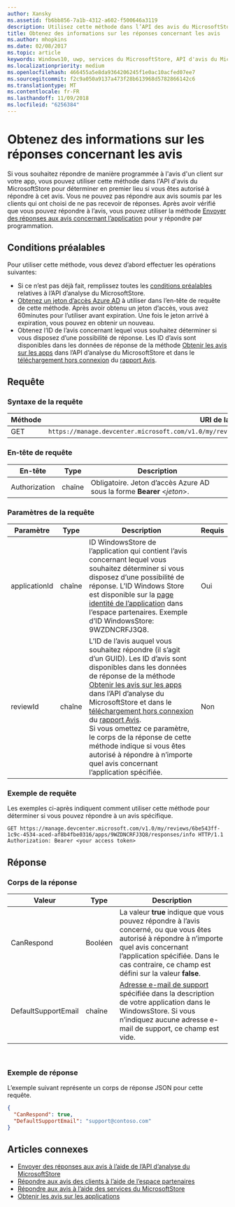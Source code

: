 ```yaml
---
author: Xansky
ms.assetid: fb6bb856-7a1b-4312-a602-f500646a3119
description: Utilisez cette méthode dans l’API des avis du MicrosoftStore pour déterminer si vous pouvez répondre à un avis spécifique, ou si vous pouvez répondre à n’importe quel avis sur une app donnée.
title: Obtenez des informations sur les réponses concernant les avis
ms.author: mhopkins
ms.date: 02/08/2017
ms.topic: article
keywords: Windows10, uwp, services du MicrosoftStore, API d'avis du MicrosoftStore, informations de réponse
ms.localizationpriority: medium
ms.openlocfilehash: 466455a5e8da9364206245f1e0ac10acfed07ee7
ms.sourcegitcommit: f2c9a050a9137a473f28b613968d5782866142c6
ms.translationtype: MT
ms.contentlocale: fr-FR
ms.lasthandoff: 11/09/2018
ms.locfileid: "6256384"
---
```

# <a name="get-response-info-for-reviews"></a>Obtenez des informations sur les réponses concernant les avis

Si vous souhaitez répondre de manière programmée à l'avis d'un client sur votre app, vous pouvez utiliser cette méthode dans l'API d'avis du MicrosoftStore pour déterminer en premier lieu si vous êtes autorisé à répondre à cet avis. Vous ne pouvez pas répondre aux avis soumis par les clients qui ont choisi de ne pas recevoir de réponses. Après avoir vérifié que vous pouvez répondre à l’avis, vous pouvez utiliser la méthode [Envoyer des réponses aux avis concernant l’application](submit-responses-to-app-reviews.md) pour y répondre par programmation.


## <a name="prerequisites"></a>Conditions préalables

Pour utiliser cette méthode, vous devez d’abord effectuer les opérations suivantes:

* Si ce n’est pas déjà fait, remplissez toutes les [conditions préalables](respond-to-reviews-using-windows-store-services.md#prerequisites) relatives à l’API d’analyse du MicrosoftStore.
* [Obtenez un jeton d’accès Azure AD](respond-to-reviews-using-windows-store-services.md#obtain-an-azure-ad-access-token) à utiliser dans l’en-tête de requête de cette méthode. Après avoir obtenu un jeton d’accès, vous avez 60minutes pour l’utiliser avant expiration. Une fois le jeton arrivé à expiration, vous pouvez en obtenir un nouveau.
* Obtenez l’ID de l’avis concernant lequel vous souhaitez déterminer si vous disposez d’une possibilité de réponse. Les ID d’avis sont disponibles dans les données de réponse de la méthode [Obtenir les avis sur les apps](get-app-reviews.md) dans l’API d’analyse du MicrosoftStore et dans le [téléchargement hors connexion](../publish/download-analytic-reports.md) du [rapport Avis](../publish/reviews-report.md).

## <a name="request"></a>Requête


### <a name="request-syntax"></a>Syntaxe de la requête

| Méthode | URI de la requête                                                      |
|--------|------------------------------------------------------------------|
| GET    | ```https://manage.devcenter.microsoft.com/v1.0/my/reviews/{reviewId}/apps/{applicationId}/responses/info``` |


### <a name="request-header"></a>En-tête de requête

| En-tête        | Type   | Description                                                                 |
|---------------|--------|-----------------------------------------------------------------------------|
| Authorization | chaîne | Obligatoire. Jeton d’accès Azure AD sous la forme **Bearer** &lt;*jeton*&gt;. |


### <a name="request-parameters"></a>Paramètres de la requête

| Paramètre        | Type   | Description                                     |  Requis  |
|---------------|--------|--------------------------------------------------|--------------|
| applicationId | chaîne | ID WindowsStore de l’application qui contient l’avis concernant lequel vous souhaitez déterminer si vous disposez d’une possibilité de réponse. L’ID Windows Store est disponible sur la [page identité de l’application](../publish/view-app-identity-details.md) dans l’espace partenaires. Exemple d’ID WindowsStore: 9WZDNCRFJ3Q8. |  Oui  |
| reviewId | chaîne | L’ID de l’avis auquel vous souhaitez répondre (il s’agit d’un GUID). Les ID d’avis sont disponibles dans les données de réponse de la méthode [Obtenir les avis sur les apps](get-app-reviews.md) dans l’API d’analyse du MicrosoftStore et dans le [téléchargement hors connexion](../publish/download-analytic-reports.md) du [rapport Avis](../publish/reviews-report.md). <br/>Si vous omettez ce paramètre, le corps de la réponse de cette méthode indique si vous êtes autorisé à répondre à n’importe quel avis concernant l’application spécifiée. |  Non  |


### <a name="request-example"></a>Exemple de requête

Les exemples ci-après indiquent comment utiliser cette méthode pour déterminer si vous pouvez répondre à un avis spécifique.

```syntax
GET https://manage.devcenter.microsoft.com/v1.0/my/reviews/6be543ff-1c9c-4534-aced-af8b4fbe0316/apps/9WZDNCRFJ3Q8/responses/info HTTP/1.1
Authorization: Bearer <your access token>
```

## <a name="response"></a>Réponse


### <a name="response-body"></a>Corps de la réponse

| Valeur      | Type   | Description    |  
|------------|--------|-----------------------|
| CanRespond      | Booléen  | La valeur **true** indique que vous pouvez répondre à l’avis concerné, ou que vous êtes autorisé à répondre à n’importe quel avis concernant l’application spécifiée. Dans le cas contraire, ce champ est défini sur la valeur **false**.       |
| DefaultSupportEmail  | chaîne |  [Adresse e-mail de support](../publish/enter-app-properties.md#support-contact-info) spécifiée dans la description de votre application dans le WindowsStore. Si vous n’indiquez aucune adresse e-mail de support, ce champ est vide.    |

 
### <a name="response-example"></a>Exemple de réponse

L’exemple suivant représente un corps de réponse JSON pour cette requête.

```json
{
  "CanRespond": true,
  "DefaultSupportEmail": "support@contoso.com"
}
```

## <a name="related-topics"></a>Articles connexes

* [Envoyer des réponses aux avis à l’aide de l’API d’analyse du MicrosoftStore](submit-responses-to-app-reviews.md)
* [Répondre aux avis des clients à l’aide de l’espace partenaires](../publish/respond-to-customer-reviews.md)
* [Répondre aux avis à l’aide des services du MicrosoftStore](respond-to-reviews-using-windows-store-services.md)
* [Obtenir les avis sur les applications](get-app-reviews.md)
